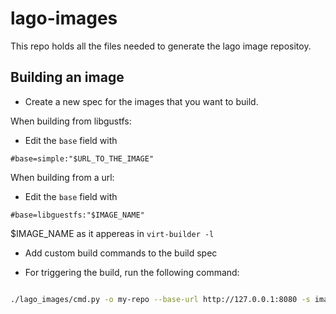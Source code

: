 # lago-images

This repo holds all the files needed to generate the lago image repositoy.

## Building an image

- Create a new spec for the images that you want to build.

When building from libgustfs:

- Edit the `base` field with

`#base=simple:"$URL_TO_THE_IMAGE"`

When building from a url:

- Edit the `base` field with

`#base=libguestfs:"$IMAGE_NAME"`

$IMAGE_NAME as it appereas in `virt-builder -l`

- Add custom build commands to the build spec

- For triggering the build, run the following command:

```bash

./lago_images/cmd.py -o my-repo --base-url http://127.0.0.1:8080 -s image-specs/$SPEC_NAME

```
